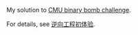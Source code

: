 My solution to [CMU binary bomb challenge](http://www.cs.cmu.edu/afs/cs/academic/class/15213-s02/www/applications/labs/lab2/bomblab.html).

For details, see [逆向工程初体验](https://loggerhead.me/posts/ni-xiang-gong-cheng-chu-ti-yan.html).